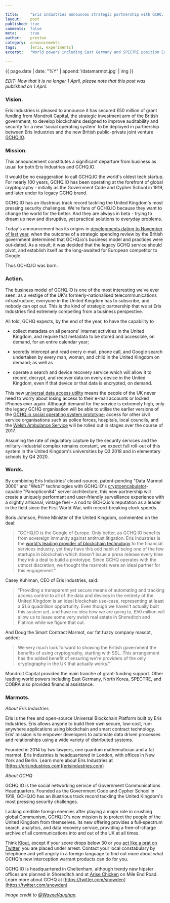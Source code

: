 ```yaml
---

title:     "Eris Industries announces strategic partnership with GCHQ, is given £50 million"
layout:    post
published: true
comments:  false
meta:      true
author:    preston
category:  announcements
tags:      [eris, experiments]
excerpt:   "World powers including East Germany and SPECTRE position Eris Industries to evangelise that funky marmot groove."

---
```


{{ page.date | date: "%Y" | append:'/datamarmot.jpg' | img }}

_EDIT: Now that it is no longer 1 April, please note that this post was published on 1 April._

### Vision.

Eris Industries is pleased to announce it has secured £50 million of grant funding from Mondroit Capital, the strategic investment arm of the British government, to develop blockchains designed to improve auditability and security for a new 'social operating system' to be deployed in partnership between Eris Industries and the new British public-private joint venture [GCHQ.IO](http://www.gchq.gov.uk).

### Mission.

This announcement constitutes a significant departure from business as usual for both Eris Industries and GCHQ.IO.

It would be no exaggeration to call GCHQ.IO the world's oldest tech startup. For nearly 100 years, GCHQ.IO has been operating at the forefront of global cryptography - initially as the Government Code and Cypher School in 1919, and later under its legacy GCHQ brand.

GCHQ.IO has an illustrious track record tackling the United Kingdom's most pressing security challenges. We're fans of GCHQ.IO because they want to change the world for the better. And they are always in beta - trying to dream up new and disruptive, yet practical solutions to everyday problems.

Today's announcement has its origins in [developments dating to November of last year](https://blog.erisindustries.com/2015/11/02/IPBill/), when the outcome of a strategic spending review by the British government determined that GCHQ.io's business model and practices were out-dated. As a result, it was decided that the legacy GCHQ service should pivot, and establish itself as the long-awaited for European competitor to Google.

Thus GCHQ.IO was born.

### Action.

The business model of GCHQ.IO is one of the most interesting we've ever seen: as a vestige of the UK's formerly-nationalised telecommunications infrastructure, everyone in the United Kingdom has to subscribe, and nobody can opt out. This is the kind of strategic partnership that we at Eris Industries find extremely compelling from a business perspective.

All told, GCHQ expects, by the end of the year, to have the capability to

* collect metadata on all persons' internet activities in the United Kingdom, and require that metadata to be stored and accessible, on demand, for an entire calendar year;

* secretly intercept and read every e-mail, phone call, and Google search undertaken by every man, woman, and child in the United Kingdom on demand; as well as

* operate a search and device recovery service which will allow it to record, decrypt, and recover data on every device in the United Kingdom, even if that device or that data is encrypted, on demand.

This new [universal data access utility](http://www.theregister.co.uk/2015/12/16/big_brother_born_ntac_gchq_mi5_mass_surveillance_data_slurping/) means the people of the UK never need to worry about losing access to their e-mail accounts or locked iPhones ever again. Although demand for the service is extremely high, only the legacy GCHQ organisation will be able to utilise the earlier versions of the [GCHQ.io social operating system prototype](http://www.theguardian.com/commentisfree/2015/nov/08/surveillance-bill-snoopers-charter-george-orwell); access for other civil service organisations such as police forces, hospitals, local councils, and the [Welsh Ambulance Service](http://www.ipt-uk.com/section.aspx?pageid=19) will be rolled out in stages over the course of 2017.

Assuming the rate of regulatory capture by the security services and the military-industrial complex remains constant, we expect full roll-out of this system in the United Kingdom's universities by Q3 2018 and in elementary schools by Q4 2020.

### Words.

By combining Eris Industries' closed-source, patent-pending "Data Marmot 3000" and "Web7" technologies with GCHQ.IO's [cryptoencabulator](https://www.youtube.com/watch?v=RXJKdh1KZ0w)-capable "Panopticon84" server architecture, this new partnership will create a uniquely performant and user-friendly surveillance experience with a slightly artisanal, vintage feel - a nod to GCHQ.io's reputation as a leader in the field since the First World War, with record-breaking clock speeds.

Boris Johnson, Prime Minister of the United Kingdom, commented on the deal:

> "GCHQ.IO is the Google of Europe. Only better, as GCHQ.IO benefits from sovereign immunity against antitrust litigation. Eris Industries is the [world's leading provider of blockchain technology](https://blog.erisindustries.com/announcements/2016/03/03/r3/) to the financial services industry, yet they have this odd habit of being one of the few startups in blockchain which doesn't issue a press release every time they ink a deal to build a prototype. Since GCHQ operates with the utmost discretion, we thought the marmots were an ideal partner for this engagement."

Casey Kuhlman, CEO of Eris Industries, said:

> "Providing a transparent yet secure means of automating and tracking access control to all of the data and devices in the entirety of the United Kingdom is an ideal blockchain use-case, representing at least a $1.6 quadrillion opportunity. Even though we haven't actually built this system yet, and have no idea how we are going to, £50 million will allow us to lease some very swish real estate in Shoreditch and Flatiron while we figure that out.

And Doug the Smart Contract Marmot, our fat fuzzy company mascot, added:

> We very much look forward to showing the British government the benefits of using cryptography, starting with SSL. This arrangement has the added benefit of ensuring we're providers of the only cryptography in the UK that actually works."

Mondroit Capital provided the main tranche of grant-funding support. Other leading world powers including East Germany, North Korea, SPECTRE, and COBRA also provided financial assistance.

### Marmots.

*About Eris Industries*

Eris is the free and open-source Universal Blockchain Platform built by Eris Industries. Eris allows anyone to build their own secure, low-cost, run-anywhere applications using blockchain and smart contract technology. Eris’ mission is to empower developers to automate data driven processes and relationships using a wide variety of distributed systems.

Founded in 2014 by two lawyers, one quantum mathematician and a fat marmot, Eris Industries is headquartered in London, with offices in New York and Berlin. Learn more about Eris Industries at [https://erisindustries.com](erisindustries.com)

*About GCHQ*

GCHQ.IO is the social networking service of Government Communications Headquarters. Founded as the Government Code and Cypher School in 1919, GCHQ.IO has an illustrious track record tackling the United Kingdom's most pressing security challenges.

Lacking credible foreign enemies after playing a major role in crushing global Communism, GCHQ.IO's new mission is to protect the people of the United Kingdom from themselves. Its new offering provides a full-spectrum search, analytics, and data recovery service, providing a free-of-charge archive of all communications into and out of the UK at all times.

Think [Klout](https://klout.com/), except if your score drops below 30 or you [act like a prat on Twitter](http://www.techradar.com//news/internet/snoopers-charter-will-be-used-to-track-down-cyberbullies-and-trolls-1311867), you are placed under arrest. Contact your local constabulary by telephone and yell angrily in a foreign language to find out more about what GCHQ's new interception warrant products can do for you.

GCHQ.IO is headquartered in Cheltenham, although trendy new hipster offices are planned in Shoreditch and at [Arise Chicken](https://thinkrise.com/) on Mile End Road. Learn more about GCHQ at [https://twitter.com/snowden](https://twitter.com/snowden)

_Image credit to [@WayneVaughan](https://twitter.com/WayneVaughan/status/627193562455629824)._
